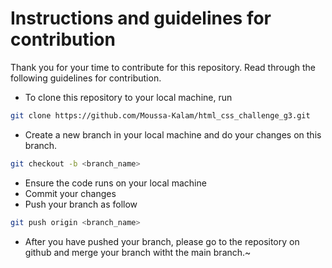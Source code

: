 # Instructions and guidelines for contribution

Thank you for your time to contribute for this repository. Read through the following guidelines for contribution.

- To clone this repository to your local machine, run

```bash
git clone https://github.com/Moussa-Kalam/html_css_challenge_g3.git
```
- Create a new branch in your local machine and do your changes on this branch.

```bash
git checkout -b <branch_name>
```

- Ensure the code runs on your local machine
- Commit your changes
- Push your branch as follow

```bash
git push origin <branch_name>
```
- After you have pushed your branch, please go to the repository on github and merge your branch
witht the main branch.~